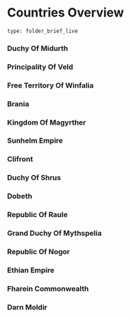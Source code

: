 # Countries Overview
 
```ccard
type: folder_brief_live
```
 
### Duchy Of Midurth
### Principality Of Veld
### Free Territory Of Winfalia
### Brania
### Kingdom Of Magyrther
### Sunhelm Empire
### Clifront
### Duchy Of Shrus
### Dobeth
### Republic Of Raule
### Grand Duchy Of Mythspelia
### Republic Of Nogor
### Ethian Empire
### Fharein Commonwealth
### Darn Moldir